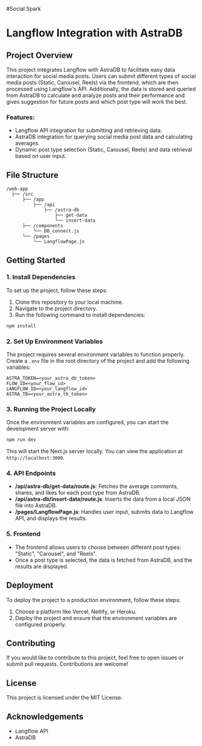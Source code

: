 #Social Spark
# Langflow Integration with AstraDB

## Project Overview

This project integrates Langflow with AstraDB to facilitate easy data interaction for social media posts. Users can submit different types of social media posts (Static, Carousel, Reels) via the frontend, which are then processed using Langflow's API. Additionally, the data is stored and queried from AstraDB to calculate and analyze posts
and their performance and gives suggestion for future posts and which post type will work the best.

### Features:
- Langflow API integration for submitting and retrieving data.
- AstraDB integration for querying social media post data and calculating averages.
- Dynamic post type selection (Static, Carousel, Reels) and data retrieval based on user input.

## File Structure

```
/web-app
  ├── /src
      ├── /app
          ├── /api
              ├── /astra-db
                  ├── get-data
                  └── insert-data
      ├── /components
          └── DB_connect.js
      └── /pages
          └── LangflowPage.js
```

## Getting Started

### 1. Install Dependencies

To set up the project, follow these steps:

1. Clone this repository to your local machine.
2. Navigate to the project directory.
3. Run the following command to install dependencies:

```bash
npm install
```

### 2. Set Up Environment Variables

The project requires several environment variables to function properly. Create a `.env` file in the root directory of the project and add the following variables:

```
ASTRA_TOKEN=<your_astra_db_token>
FLOW_ID=<your_flow_id>
LANGFLOW_ID=<your_langflow_id>
ASTRA_TB=<your_astra_tb_token>
```

### 3. Running the Project Locally

Once the environment variables are configured, you can start the development server with:

```bash
npm run dev
```

This will start the Next.js server locally. You can view the application at `http://localhost:3000`.

### 4. API Endpoints

- **/api/astra-db/get-data/route.js**: Fetches the average comments, shares, and likes for each post type from AstraDB.
- **/api/astra-db/insert-data/route.js**: Inserts the data from a local JSON file into AstraDB.
- **/pages/LangflowPage.js**: Handles user input, submits data to Langflow API, and displays the results.

### 5. Frontend

- The frontend allows users to choose between different post types: "Static", "Carousel", and "Reels".
- Once a post type is selected, the data is fetched from AstraDB, and the results are displayed.

## Deployment

To deploy the project to a production environment, follow these steps:

1. Choose a platform like Vercel, Netlify, or Heroku.
2. Deploy the project and ensure that the environment variables are configured properly.

## Contributing

If you would like to contribute to this project, feel free to open issues or submit pull requests. Contributions are welcome!

## License

This project is licensed under the MIT License.

## Acknowledgements

- Langflow API
- AstraDB
